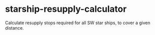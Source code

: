 # starship-resupply-calculator
Calculate resupply stops required for all SW star ships, to cover a given distance.
